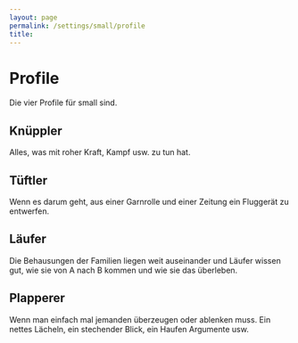 ```yaml
---
layout: page
permalink: /settings/small/profile
title: 
---
```


# Profile

<div class="content browse">
Die vier Profile für small sind.

## Knüppler

Alles, was mit roher Kraft, Kampf usw. zu tun hat.

## Tüftler

Wenn es darum geht, aus einer Garnrolle und einer Zeitung ein Fluggerät zu entwerfen.

## Läufer

Die Behausungen der Familien liegen weit auseinander und Läufer wissen gut, wie sie von A nach B kommen und wie sie das überleben.

## Plapperer

Wenn man einfach mal jemanden überzeugen oder ablenken muss. Ein nettes Lächeln, ein stechender Blick, ein Haufen Argumente usw.

</div>

